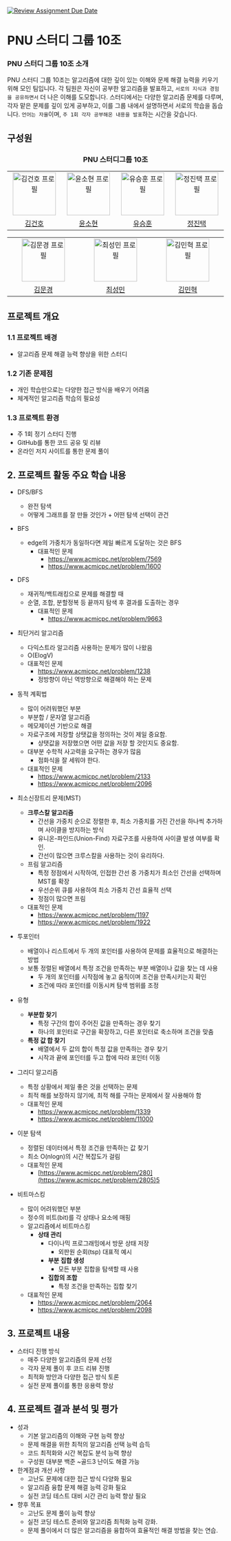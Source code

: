 [![Review Assignment Due Date](https://classroom.github.com/assets/deadline-readme-button-22041afd0340ce965d47ae6ef1cefeee28c7c493a6346c4f15d667ab976d596c.svg)](https://classroom.github.com/a/T3QcP9pQ)


# PNU 스터디 그룹 10조

### PNU 스터디 그룹 10조 소개
PNU 스터디 그룹 10조는 알고리즘에 대한 깊이 있는 이해와 문제 해결 능력을 키우기 위해 모인 팀입니다. 각 팀원은 자신이 공부한 알고리즘을 발표하고, `서로의 지식과 경험을 공유하면서` 더 나은 이해를 도모합니다. 스터디에서는 다양한 알고리즘 문제를 다루며, 각자 맡은 문제를 깊이 있게 공부하고, 이를 그룹 내에서 설명하면서 서로의 학습을 돕습니다. `언어는 자율`이며, `주 1회 각자 공부해온 내용을 발표`하는 시간을 갖습니다.

## 구성원
<h3 align="center"> PNU 스터디그룹 10조</h3>
<div align="center">
<table align="center">
  <tr>
    <td align="center" width="200px">
      <a href="https://github.com/amm0124" target="_blank">
        <img src="https://avatars.githubusercontent.com/u/108533909?v=4" width="100px" alt="김건호 프로필" />
      </a>
    </td>
    <td align="center" width="200px">
      <a href="https://github.com/YunSoHyeon" target="_blank">
        <img src="https://avatars.githubusercontent.com/u/138580105?v=4" width="100px" alt="윤소현 프로필" />
      </a>
    </td>
    <td align="center" width="200px">
      <a href="https://github.com/hunsy9" target="_blank">
        <img src="https://avatars.githubusercontent.com/u/101303791?v=4" width="100px" alt="유승훈 프로필" />
      </a>
    </td>
    <td align="center" width="200px">
      <a href="https://github.com/jjt4515" target="_blank">
        <img src="https://avatars.githubusercontent.com/u/87135698?v=4" width="100px" alt="정진택 프로필" />
      </a>
    </td>
  </tr>
  <tr>
    <td align="center">
      <a href="https://github.com/amm0124" target="_blank">김건호</a>
    </td>
    <td align="center">
      <a href="https://github.com/canyos" target="_blank">윤소현</a>
    </td>
    <td align="center">
      <a href="https://github.com/stopmin" target="_blank">유승훈</a>
    </td>
    <td align="center">
      <a href="https://github.com/jjt4515" target="_blank">정진택</a>
    </td>
  </tr>
</table>
</div>
<div align="center">
<table align="center">
  <tr>
    <td align="center" width="200px">
      <a href="https://github.com/mun-kyeong" target="_blank">
        <img src="https://avatars.githubusercontent.com/u/96461334?s=60&v=4" width="100px" alt="김문경 프로필" />
      </a>
    </td>
    <td align="center" width="200px">
      <a href="https://github.com/Csenongmin" target="_blank">
        <img src="https://avatars.githubusercontent.com/u/79391407?s=60&v=4" width="100px" alt="최성민 프로필" />
      </a>
    </td>
    <td align="center" width="200px">
      <a href="https://github.com/kyleidea1" target="_blank">
        <img src="https://avatars.githubusercontent.com/u/99781357?s=60&v=4" width="100px" alt="김민혁 프로필" />
      </a>
    </td>
  </tr>
  <tr>
    <td align="center">
      <a href="https://github.com/amm0124" target="_blank">김문경</a>
    </td>
    <td align="center">
      <a href="https://github.com/canyos" target="_blank">최성민</a>
    </td>
    <td align="center">
      <a href="https://github.com/stopmin" target="_blank">김민혁</a>
    </td>
  </tr>
</table>
</div>


## 프로젝트 개요

### 1.1 프로젝트 배경

- 알고리즘 문제 해결 능력 향상을 위한 스터디 

### 1.2 기존 문제점

- 개인 학습만으로는 다양한 접근 방식을 배우기 어려움
- 체계적인 알고리즘 학습의 필요성

### 1.3 프로젝트 환경

- 주 1회 정기 스터디 진행
- GitHub를 통한 코드 공유 및 리뷰
- 온라인 저지 사이트를 통한 문제 풀이


## 2. 프로젝트 활동 주요 학습 내용

- DFS/BFS
    - 완전 탐색
    - 어떻게 그래프를 잘 만들 것인가 + 어떤 탐색 선택이 관건
- BFS
    - edge의 가중치가 동일하다면 제일 빠르게 도달하는 것은 BFS
        - 대표적인 문제
            - https://www.acmicpc.net/problem/7569
            - https://www.acmicpc.net/problem/1600
- DFS
    - 재귀적/백트래킹으로 문제를 해결할 때
    - 순열, 조합, 분할정복 등 끝까지 탐색 후 결과를 도출하는 경우
        - 대표적인 문제
            - https://www.acmicpc.net/problem/9663
    
- 최단거리 알고리즘
    - 다익스트라 알고리즘 사용하는 문제가 많이 나왔음
    - O(ElogV)
    - 대표적인 문제
        - https://www.acmicpc.net/problem/1238
        - 정방향이 아닌 역방향으로 해결해야 하는 문제
    
- 동적 계획법
    - 많이 어려워했던 부분
    - 부분합 / 문자열 알고리즘
    - 메모제이션 기반으로 해결
    - 자료구조에 저장할 상탯값을 정의하는 것이 제일 중요함.
        - 상탯값을 저장했으면 어떤 값을 저장 할 것인지도 중요함.
    - 대부분 수학적 사고력을 요구하는 경우가 많음
        - 점화식을 잘 세워야 한다.
    - 대표적인 문제
        - https://www.acmicpc.net/problem/2133
        - https://www.acmicpc.net/problem/2096

- 최소신장트리 문제(MST)
    - **크루스칼 알고리즘**
        - 간선을 가중치 순으로 정렬한 후, 최소 가중치를 가진 간선을 하나씩 추가하며 사이클을 방지하는 방식
        - 유니온-파인드(Union-Find) 자료구조를 사용하여 사이클 발생 여부를 확인.
        - 간선이 많으면 크루스칼을 사용하는 것이 유리하다.
    - 프림 알고리즘
        - 특정 정점에서 시작하여, 인접한 간선 중 가중치가 최소인 간선을 선택하며 MST를 확장
        - 우선순위 큐를 사용하여 최소 가중치 간선 효율적 선택
        - 정점이 많으면 프림
    - 대표적인 문제
        - https://www.acmicpc.net/problem/1197
        - https://www.acmicpc.net/problem/1922

- 투포인터
    - 배열이나 리스트에서 두 개의 포인터를 사용하여 문제를 효율적으로 해결하는 방법
    - 보통 정렬된 배열에서 특정 조건을 만족하는 부분 배열이나 값을 찾는 데 사용
        - 두 개의 포인터를 시작점에 놓고 움직이며 조건을 만족시키는지 확인
        - 조건에 따라 포인터를 이동시켜 탐색 범위를 조정
- 유형
    - **부분합 찾기**
        - 특정 구간의 합이 주어진 값을 만족하는 경우 찾기
        - 하나의 포인터로 구간을 확장하고, 다른 포인터로 축소하며 조건을 맞춤
    - **특정 값 합 찾기**
        - 배열에서 두 값의 합이 특정 값을 만족하는 경우 찾기
        - 시작과 끝에 포인터를 두고 합에 따라 포인터 이동

- 그리디 알고리즘
    - 특정 상황에서 제일 좋은 것을 선택하는 문제
    - 최적 해를 보장하지 않기에, 최적 해를 구하는 문제에서 잘 사용해야 함
    - 대표적인 문제
        - https://www.acmicpc.net/problem/1339
        - https://www.acmicpc.net/problem/11000

- 이분 탐색
    - 정렬된 데이터에서 특정 조건을 만족하는 값 찾기
    - 최소 O(nlogn)의 시간 복잡도가 걸림
    - 대표적인 문제
        - [https://www.acmicpc.net/problem/280](https://www.acmicpc.net/problem/2805)5

- 비트마스킹
    - 많이 어려워했던 부분
    - 정수의 비트(bit)를 각 상태나 요소에 매핑
    - 알고리즘에서 비트마스킹
        - **상태 관리**
            - 다이나믹 프로그래밍에서 방문 상태 저장
                - 외판원 순회(tsp) 대표적 예시
            - **부분 집합 생성**
                - 모든 부분 집합을 탐색할 때 사용
            - **집합의 조합**
                - 특정 조건을 만족하는 집합 찾기
    - 대표적인 문제
        - https://www.acmicpc.net/problem/2064
        - https://www.acmicpc.net/problem/2098



## 3. 프로젝트 내용

- 스터디 진행 방식
    - 매주 다양한 알고리즘의 문제 선정
    - 각자 문제 풀이 후 코드 리뷰 진행
    - 최적화 방안과 다양한 접근 방식 토론
    - 실전 문제 풀이를 통한 응용력 향상



## 4. 프로젝트 결과 분석 및 평가

- 성과
    - 기본 알고리즘의 이해와 구현 능력 향상
    - 문제 해결을 위한 최적의 알고리즘 선택 능력 습득
    - 코드 최적화와 시간 복잡도 분석 능력 향상
    - 구성원 대부분 백준 ~골드3 난이도 해결 가능
- 한계점과 개선 사항
    - 고난도 문제에 대한 접근 방식 다양화 필요
    - 알고리즘 융합 문제 해결 능력 강화 필요
    - 실전 코딩 테스트 대비 시간 관리 능력 향상 필요
- 향후 목표
    - 고난도 문제 풀이 능력 향상
    - 실전 코딩 테스트 준비와 알고리즘 최적화 능력 강화.
    - 문제 풀이에서 더 많은 알고리즘을 융합하여 효율적인 해결 방법을 찾는 연습.










